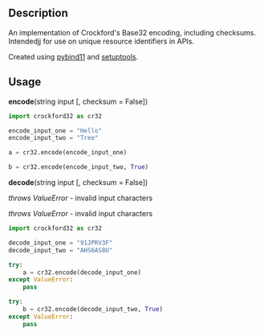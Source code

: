 ## Description 

An implementation of Crockford's Base32 encoding, including checksums. Intendedjj for use on unique resource identifiers in APIs.

Created using [pybind11](https://github.com/pybind/pybind11) and [setuptools](https://pypi.org/project/setuptools/).

## Usage 

**encode**(string input [, checksum = False])

```python
import crockford32 as cr32

encode_input_one = "Hello"
encode_input_two = "Tree"

a = cr32.encode(encode_input_one)

b = cr32.encode(encode_input_two, True)

```

**decode**(string input [, checksum = False])

*throws ValueError* - invalid input characters

*throws ValueError* - invalid input characters 

```python
import crockford32 as cr32

decode_input_one = "91JPRV3F"
decode_input_two = "AHS6AS8U"

try:
	a = cr32.encode(decode_input_one)
except ValueError:
	pass    

try:
	b = cr32.encode(decode_input_two, True)
except ValueError:
	pass    

```